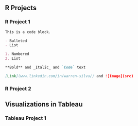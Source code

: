 ## R Projects

### R Project 1

```markdown
This is a code block.

- Bulleted
- List

1. Numbered
2. List

**Bold** and _Italic_ and `Code` text

[Link](www.linkedin.com/in/warren-silva/) and ![Image](src)
```
### R Project 2

## Visualizations in Tableau

### Tableau Project 1
